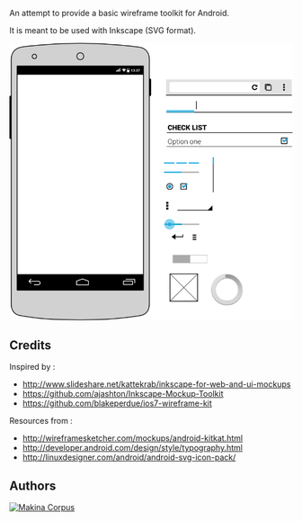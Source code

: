 An attempt to provide a basic wireframe toolkit for Android.

It is meant to be used with Inkscape (SVG format).

![preview](preview.png)

Credits
-------

Inspired by :

* http://www.slideshare.net/kattekrab/inkscape-for-web-and-ui-mockups
* https://github.com/ajashton/Inkscape-Mockup-Toolkit
* https://github.com/blakeperdue/ios7-wireframe-kit

Resources from :

* http://wireframesketcher.com/mockups/android-kitkat.html
* http://developer.android.com/design/style/typography.html
* http://linuxdesigner.com/android/android-svg-icon-pack/



Authors
-------

[![Makina Corpus](http://depot.makina-corpus.org/public/logo.gif)](http://makinacorpus.com)


